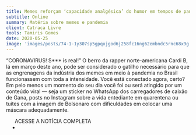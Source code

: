 ```yaml
---
title: Memes reforçam ‘capacidade analgésica’ do humor em tempos de pandemia
subtitle: Online
summary: Matéria sobre memes e pandemia
client: Catraca Livre
tools: Tamiris Gomes
date: 2020-05-25
image: 'images/posts/74-1-1y307sp5gpqxjgod6j258fc16ng62embndc5rnc68x9g.png'
---
```


“CORONAVIRUS! S*** is real!” O berro da rapper norte-americana Cardi B, lá em março deste ano, pode ser considerado o gatilho necessário para que as engrenagens da indústria dos memes em meio à pandemia no Brasil funcionassem com toda a intensidade. Você está conectado agora, certo? Em pelo menos um momento do seu dia você foi ou será atingido por um conteúdo viral — seja um sticker no WhatsApp dos carregadores de caixão de Gana, posts no Instagram sobre a vida entediante em quarentena ou tuítes com a imagem de Bolsonaro com dificuldades em colocar uma máscara adequadamente.

<div class="post__share"><ul class="share__list list-reset">ACESSE A NOTÍCIA COMPLETA<li class="share__item" style="margin-left: 10px"><a class="share__link share__facebook" style="background: #fa5657" href="https://catracalivre.com.br/saude-bem-estar/memes-da-pandemia/" 
onclick=window.open(this.href, 'pop-up', 'left=20,top=20,width=500,height=500,toolbar=1,resizable=0'); return false;" title="Link" rel="nofollow"><i class="fa-solid fa-link"></i></a></li></ul></div>
<!-- <div class="gallery-box"><div class="gallery"><img src="/clipping/images/example-1.jpg" loading="lazy" alt="Project"><img src="/clipping/images/example-2.jpg" loading="lazy" alt="Project"></div><em>Gallery / <a href="https://www.freepik.com/" target="_blank">Freepic</a></em></div> -->
